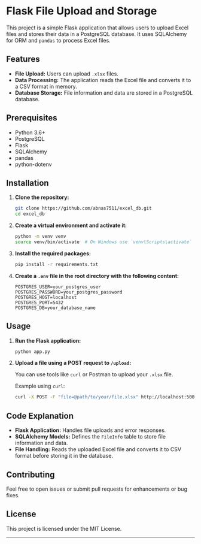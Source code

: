 # Flask File Upload and Storage

This project is a simple Flask application that allows users to upload Excel files and stores their data in a PostgreSQL database. It uses SQLAlchemy for ORM and `pandas` to process Excel files.

## Features

- **File Upload:** Users can upload `.xlsx` files.
- **Data Processing:** The application reads the Excel file and converts it to a CSV format in memory.
- **Database Storage:** File information and data are stored in a PostgreSQL database.

## Prerequisites

- Python 3.6+
- PostgreSQL
- Flask
- SQLAlchemy
- pandas
- python-dotenv

## Installation

1. **Clone the repository:**

    ```bash
    git clone https://github.com/abnas7511/excel_db.git
    cd excel_db
    ```

2. **Create a virtual environment and activate it:**

    ```bash
    python -m venv venv
    source venv/bin/activate  # On Windows use `venv\Scripts\activate`
    ```

3. **Install the required packages:**

    ```bash
    pip install -r requirements.txt
    ```

4. **Create a `.env` file in the root directory with the following content:**

    ```env
    POSTGRES_USER=your_postgres_user
    POSTGRES_PASSWORD=your_postgres_password
    POSTGRES_HOST=localhost
    POSTGRES_PORT=5432
    POSTGRES_DB=your_database_name
    ```

## Usage

1. **Run the Flask application:**

    ```bash
    python app.py
    ```

2. **Upload a file using a POST request to `/upload`:**

    You can use tools like `curl` or Postman to upload your `.xlsx` file.

    Example using `curl`:

    ```bash
    curl -X POST -F "file=@path/to/your/file.xlsx" http://localhost:5000/upload
    ```

## Code Explanation

- **Flask Application:** Handles file uploads and error responses.
- **SQLAlchemy Models:** Defines the `FileInfo` table to store file information and data.
- **File Handling:** Reads the uploaded Excel file and converts it to CSV format before storing it in the database.

## Contributing

Feel free to open issues or submit pull requests for enhancements or bug fixes.

## License

This project is licensed under the MIT License.

---
